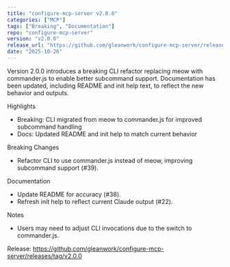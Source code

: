 ```yaml
---
title: "configure-mcp-server v2.0.0"
categories: ["MCP"]
tags: ["Breaking", "Documentation"]
repo: "configure-mcp-server"
version: "v2.0.0"
release_url: "https://github.com/gleanwork/configure-mcp-server/releases/tag/v2.0.0"
date: "2025-10-26"
---
```

Version 2.0.0 introduces a breaking CLI refactor replacing meow with commander.js to enable better subcommand support. Documentation has been updated, including README and init help text, to reflect the new behavior and outputs.

Highlights
- Breaking: CLI migrated from meow to commander.js for improved subcommand handling
- Docs: Updated README and init help to match current behavior

Breaking Changes
- Refactor CLI to use commander.js instead of meow, improving subcommand support (#39).

Documentation
- Update README for accuracy (#38).
- Refresh init help to reflect current Claude output (#22).

Notes
- Users may need to adjust CLI invocations due to the switch to commander.js.

Release: https://github.com/gleanwork/configure-mcp-server/releases/tag/v2.0.0
